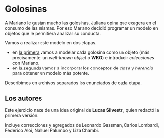 # Golosinas

A Mariano le gustan mucho las golosinas. Juliana opina que exagera en el consumo de
las mismas. Por eso Mariano decidió programar un modelo en objetos que le permitiera
analizar su conducta.

Vamos a realizar este modelo en dos etapas.
- en [la primera](1_objetos.md) vamos a modelar cada golosina como un objeto (más precisamente, un _well-known object_ o **WKO**) e introducir _colecciones_ con Mariano.
- en [la segunda](2_clases_herencia.md) vamos a incorporar los conceptos de _clase_ y _herencia_ para obtener un modelo más potente.

Describimos en archivos separados los enunciados de cada etapa.


## Los autores

Este ejercicio nace de una idea original de **Lucas Silvestri**, quien redactó la primera versión.

Incluye correcciones y agregados de Leonardo Gassman, Carlos Lombardi, Federico Aloi, Nahuel Palumbo y Liza Chambi.
